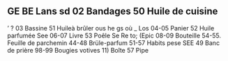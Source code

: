 ## GE BE Lans sd 02  Bandages 50 Huile de cuisine

’ ? 03 Bassine 51 Huileà brûler
ous he gs où _ Los 04-05 Panier 52 Huile parfumée
See 06-07 Livre 53 Poêle
Se Re to; (Epic 08-09 Bouteille 54-55. Feuille de parchemin
44-48 Brüle-parfum 51-57 Habits pese SEE
49 Banc de prière 98-99 Bougies votives 11) Boîte 57 Pipe